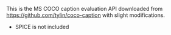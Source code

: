 This is the MS COCO caption evaluation API downloaded from https://github.com/tylin/coco-caption with slight modifications.

 - SPICE is not included
